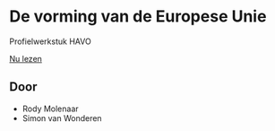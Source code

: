 # De vorming van de Europese Unie
Profielwerkstuk HAVO 

[Nu lezen](https://rodymol123.github.io/pws-project/)

## Door
- Rody Molenaar
- Simon van Wonderen
